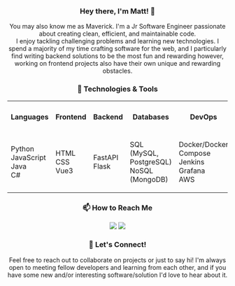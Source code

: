 <h3 align="center">Hey there, I'm Matt! 👋</h3>
<p align="center">
    You may also know me as Maverick. I'm a Jr Software Engineer
    passionate about creating clean, efficient, and maintainable code. <br />
    I enjoy tackling challenging problems and learning new technologies.
    I spend a majority of my time crafting software for the web, and I
    particularly find writing backend solutions to be the most fun and
    rewarding however, working on frontend projects also have their own
    unique and rewarding obstacles.
</p>

<h3 align="center">🔧 Technologies & Tools</h3>


<table align="center">
<tr>
<th>

<h4>Languages</h4>

</th>
<th>

<h4>Frontend</h4>

</th>
<th>

<h4>Backend</h4>

</th>
<th>

<h4>Databases</h4>

</th>
<th>

<h4>DevOps</h4>

</th>
<th>

<h4>Other</h4>

</th>
</tr>
<tr>
<td>

Python<br />
JavaScript<br />
Java<br />
C#<br />

</td>
<td>

HTML<br />
CSS<br />
Vue3<br />

</td>
<td>

FastAPI<br />
Flask<br />

</td>
<td>

SQL (MySQL, PostgreSQL)<br />
NoSQL (MongoDB)<br />

</td>
<td>

Docker/Docker Compose<br />
Jenkins<br />
Grafana<br />
AWS<br />

</td>
<td>

Git<br />
RESTful APIs<br />
Agile methodologies<br />

</td>
</tr>
</table>


<h3 align="center">📫 How to Reach Me</h3>
<p align="center">
<a href="https://www.linkedin.com/in/matthew-reeder-willson/"><img src="https://img.shields.io/badge/LinkedIn-0077B5?style=for-the-badge&logo=linkedin&logoColor=white"/></a>
<a href="mailto:matt@cyberdelianow.com"><img src="https://img.shields.io/badge/Email-D14836?style=for-the-badge&logo=gmail&logoColor=white"/></a>
</p>

<h3 align="center">💬 Let's Connect!</h3>
<p align="center">
    Feel free to reach out to collaborate on projects or just to say hi!
    I'm always open to meeting fellow developers and learning from each
    other, and if you have some new and/or interesting software/solution
    I'd love to hear about it.
</p>
<img src="https://2no.co/1KqmH4.png" width="1" height="1" border="0" />